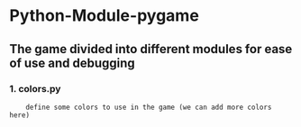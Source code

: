 # Python-Module-pygame

## The game divided into different modules for ease of use and debugging

### 1. colors.py

        define some colors to use in the game (we can add more colors here)